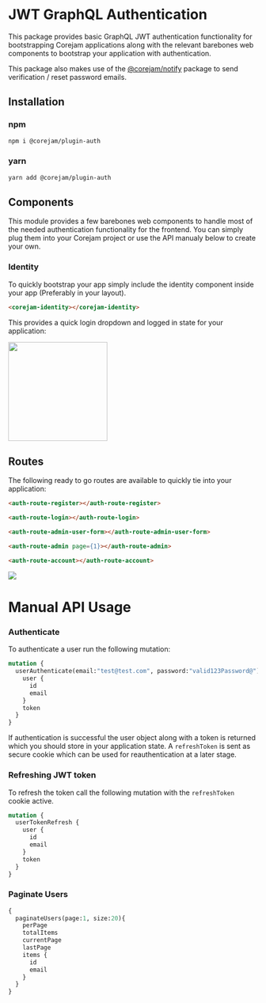 # JWT GraphQL Authentication 

This package provides basic GraphQL JWT authentication functionality for bootstrapping Corejam applications along with the relevant barebones web components to bootstrap your application with authentication.

This package also makes use of the [@corejam/notify](../../notify/README.md) package to send verification / reset password emails.

## Installation

### npm
```bash
npm i @corejam/plugin-auth
```
### yarn
```bash
yarn add @corejam/plugin-auth
```

## Components

This module provides a few barebones web components to handle most of the needed authentication functionality for the frontend. You can simply plug them into your Corejam project or use the API manualy below to create your own.

### Identity

To quickly bootstrap your app simply include the identity component inside your app (Preferably in your layout). 

```html
<corejam-identity></corejam-identity>
```

This provides a quick login dropdown and logged in state for your application:

<img width="200px" src="https://i.imgur.com/kHmFp4b.gif" />


## Routes

The following ready to go routes are available to quickly tie into your application:

```html
<auth-route-register></auth-route-register>
```
```html
<auth-route-login></auth-route-login>
```
```html
<auth-route-admin-user-form></auth-route-admin-user-form>
```
```html
<auth-route-admin page={1}></auth-route-admin>
```

```html
<auth-route-account></auth-route-account>
```

<img style="max-width:450px" src="https://i.imgur.com/aytjp5V.png"/>

# Manual API Usage

### Authenticate

To authenticate a user run the following mutation:

```graphql
mutation {
  userAuthenticate(email:"test@test.com", password:"valid123Password@") {
    user {
      id
      email
    }
    token
  }
}
```
If authentication is successful the user object along with a token is returned which you should store in your application state. A `refreshToken` is sent as secure cookie which can be used for reauthentication at a later stage.

### Refreshing JWT token

To refresh the token call the following mutation with the `refreshToken` cookie active.
```graphql
mutation {
  userTokenRefresh {
    user {
      id
      email
    }
    token
  }
}
```

### Paginate Users 

```graphql
{
  paginateUsers(page:1, size:20){
    perPage
    totalItems
    currentPage
    lastPage
    items {
      id
      email
    }
  }
}
```



